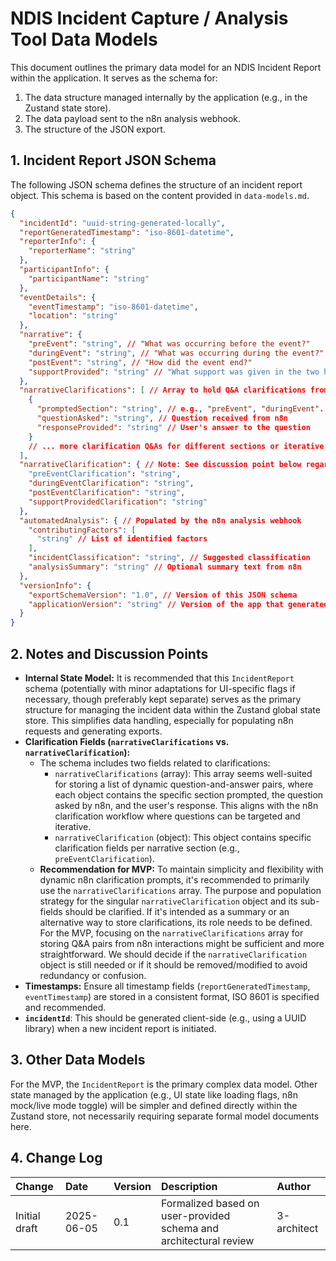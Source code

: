 # NDIS Incident Capture / Analysis Tool Data Models

This document outlines the primary data model for an NDIS Incident Report within the application. It serves as the schema for:
1.  The data structure managed internally by the application (e.g., in the Zustand state store).
2.  The data payload sent to the n8n analysis webhook.
3.  The structure of the JSON export.

## 1. Incident Report JSON Schema

The following JSON schema defines the structure of an incident report object. This schema is based on the content provided in `data-models.md`.

```json
{
  "incidentId": "uuid-string-generated-locally",
  "reportGeneratedTimestamp": "iso-8601-datetime",
  "reporterInfo": {
    "reporterName": "string"
  },
  "participantInfo": {
    "participantName": "string"
  },
  "eventDetails": {
    "eventTimestamp": "iso-8601-datetime",
    "location": "string"
  },
  "narrative": {
    "preEvent": "string", // "What was occurring before the event?"
    "duringEvent": "string", // "What was occurring during the event?"
    "postEvent": "string", // "How did the event end?"
    "supportProvided": "string" // "What support was given in the two hours following the event?"
  },
  "narrativeClarifications": [ // Array to hold Q&A clarifications from n8n interaction
    {
      "promptedSection": "string", // e.g., "preEvent", "duringEvent". Matches n8n clarification request context.
      "questionAsked": "string", // Question received from n8n
      "responseProvided": "string" // User's answer to the question
    }
    // ... more clarification Q&As for different sections or iterative questions
  ],
  "narrativeClarification": { // Note: See discussion point below regarding this field.
    "preEventClarification": "string",
    "duringEventClarification": "string",
    "postEventClarification": "string",
    "supportProvidedClarification": "string"
  },
  "automatedAnalysis": { // Populated by the n8n analysis webhook
    "contributingFactors": [
      "string" // List of identified factors
    ],
    "incidentClassification": "string", // Suggested classification
    "analysisSummary": "string" // Optional summary text from n8n
  },
  "versionInfo": {
    "exportSchemaVersion": "1.0", // Version of this JSON schema
    "applicationVersion": "string" // Version of the app that generated the export
  }
}
```

## 2. Notes and Discussion Points

* **Internal State Model:** It is recommended that this `IncidentReport` schema (potentially with minor adaptations for UI-specific flags if necessary, though preferably kept separate) serves as the primary structure for managing the incident data within the Zustand global state store. This simplifies data handling, especially for populating n8n requests and generating exports.
* **Clarification Fields (`narrativeClarifications` vs. `narrativeClarification`):**
    * The schema includes two fields related to clarifications:
        * `narrativeClarifications` (array): This array seems well-suited for storing a list of dynamic question-and-answer pairs, where each object contains the specific section prompted, the question asked by n8n, and the user's response. This aligns with the n8n clarification workflow where questions can be targeted and iterative.
        * `narrativeClarification` (object): This object contains specific clarification fields per narrative section (e.g., `preEventClarification`).
    * **Recommendation for MVP:** To maintain simplicity and flexibility with dynamic n8n clarification prompts, it's recommended to primarily use the `narrativeClarifications` array. The purpose and population strategy for the singular `narrativeClarification` object and its sub-fields should be clarified. If it's intended as a summary or an alternative way to store clarifications, its role needs to be defined. For the MVP, focusing on the `narrativeClarifications` array for storing Q&A pairs from n8n interactions might be sufficient and more straightforward. We should decide if the `narrativeClarification` object is still needed or if it should be removed/modified to avoid redundancy or confusion.
* **Timestamps:** Ensure all timestamp fields (`reportGeneratedTimestamp`, `eventTimestamp`) are stored in a consistent format, ISO 8601 is specified and recommended.
* **`incidentId`**: This should be generated client-side (e.g., using a UUID library) when a new incident report is initiated.

## 3. Other Data Models

For the MVP, the `IncidentReport` is the primary complex data model. Other state managed by the application (e.g., UI state like loading flags, n8n mock/live mode toggle) will be simpler and defined directly within the Zustand store, not necessarily requiring separate formal model documents here.

## 4. Change Log

| Change        | Date       | Version | Description                                      | Author      |
| :------------ | :--------- | :------ | :----------------------------------------------- | :---------- |
| Initial draft | 2025-06-05 | 0.1     | Formalized based on user-provided schema and architectural review | 3-architect |
